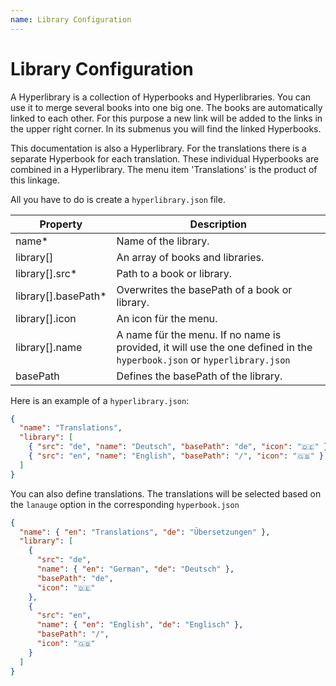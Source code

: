 ```yaml
---
name: Library Configuration
---
```


# Library Configuration

A Hyperlibrary is a collection of Hyperbooks and Hyperlibraries. You can use it
to merge several books into one big one. The books are automatically linked to
each other. For this purpose a new link will be added to the links in the upper
right corner. In its submenus you will find the linked Hyperbooks.

This documentation is also a Hyperlibrary. For the translations there is
a separate Hyperbook for each translation. These individual Hyperbooks are combined in a
Hyperlibrary. The menu item 'Translations' is the product of this linkage.

All you have to do is create a `hyperlibrary.json` file.

| Property             | Description                                                                                                             |
| -------------------- | ----------------------------------------------------------------------------------------------------------------------- |
| name\*               | Name of the library.                                                                                                    |
| library[]            | An array of books and libraries.                                                                                        |
| library[].src\*      | Path to a book or library.                                                                                              |
| library[].basePath\* | Overwrites the basePath of a book or library.                                                                           |
| library[].icon       | An icon für the menu.                                                                                                   |
| library[].name       | A name für the menu. If no name is provided, it will use the one defined in the `hyperbook.json` or `hyperlibrary.json` |
| basePath             | Defines the basePath of the library.                                                                                    |

Here is an example of a `hyperlibrary.json`:

```json
{
  "name": "Translations",
  "library": [
    { "src": "de", "name": "Deutsch", "basePath": "de", "icon": "🇩🇪" },
    { "src": "en", "name": "English", "basePath": "/", "icon": "🇬🇧" }
  ]
}
```

You can also define translations. The translations will be selected based on
the `lanauge` option in the corresponding `hyperbook.json`

```json
{
  "name": { "en": "Translations", "de": "Übersetzungen" },
  "library": [
    {
      "src": "de",
      "name": { "en": "German", "de": "Deutsch" },
      "basePath": "de",
      "icon": "🇩🇪"
    },
    {
      "src": "en",
      "name": { "en": "English", "de": "Englisch" },
      "basePath": "/",
      "icon": "🇬🇧"
    }
  ]
}
```
